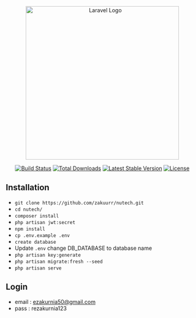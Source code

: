 <p align="center"><a href="https://laravel.com" target="_blank"><img src="https://raw.githubusercontent.com/laravel/art/master/logo-lockup/5%20SVG/2%20CMYK/1%20Full%20Color/laravel-logolockup-cmyk-red.svg" width="400" alt="Laravel Logo"></a></p>

<p align="center">
<a href="https://github.com/laravel/framework/actions"><img src="https://github.com/laravel/framework/workflows/tests/badge.svg" alt="Build Status"></a>
<a href="https://packagist.org/packages/laravel/framework"><img src="https://img.shields.io/packagist/dt/laravel/framework" alt="Total Downloads"></a>
<a href="https://packagist.org/packages/laravel/framework"><img src="https://img.shields.io/packagist/v/laravel/framework" alt="Latest Stable Version"></a>
<a href="https://packagist.org/packages/laravel/framework"><img src="https://img.shields.io/packagist/l/laravel/framework" alt="License"></a>
</p>

## Installation

- `git clone https://github.com/zakuurr/nutech.git`
- `cd nutech/`
- `composer install`
- `php artisan jwt:secret`
- `npm install`
- `cp .env.example .env`
- `create database`
- Update `.env` change DB_DATABASE to database name
- `php artisan key:generate`
- `php artisan migrate:fresh --seed`
- `php artisan serve`

## Login

- email : ezakurnia50@gmail.com
- pass : rezakurnia123



